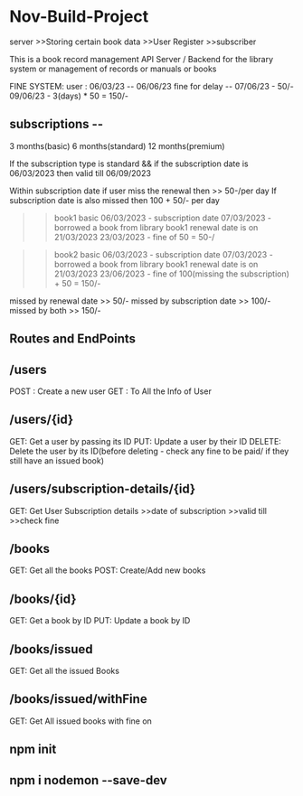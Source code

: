 # Nov-Build-Project

server >>Storing certain  book data
       >>User Register
       >>subscriber

This is a book record management API Server / Backend for the library system or management of records or manuals or books

FINE SYSTEM:
user : 06/03/23 -- 06/06/23
fine for delay -- 
07/06/23 - 50/-
09/06/23 - 3(days) * 50 = 150/-

## subscriptions -- 
3 months(basic)
6 months(standard)
12 months(premium)

If the subscription type is standard && if the subscription date is 06/03/2023 then valid till 06/09/2023 

Within subscription date if user miss the renewal then >> 50-/per day
If subscription date is also missed then 100 + 50/- per day

>> book1
>> basic
>> 06/03/2023 - subscription date
>> 07/03/2023 - borrowed a book from library
>> book1 renewal date is on 21/03/2023
>> 23/03/2023 - fine of 50 = 50-/


>> book2
>> basic
>> 06/03/2023 - subscription date
>> 07/03/2023 - borrowed a book from library
>> book1 renewal date is on 21/03/2023
>> 23/06/2023 - fine of 100(missing the subscription) + 50 = 150/-

missed by renewal date >> 50/-
missed by subscription date >> 100/-
missed by both >> 150/-




## Routes and EndPoints

## /users
POST : Create a new user
GET : To All the Info of User

## /users/{id}
GET: Get a user by passing its ID
PUT: Update a user by their ID
DELETE: Delete the user by its ID(before deleting - check any fine to be paid/ if they still have an issued book)


## /users/subscription-details/{id}
GET: Get User Subscription details
       >>date of subscription
       >>valid till
       >>check fine

## /books
GET: Get all the books
POST: Create/Add new books

## /books/{id}
GET: Get a book by ID
PUT: Update a book by ID

## /books/issued
GET: Get all the issued Books

## /books/issued/withFine
GET: Get All issued books with fine on

## npm init
## npm i nodemon --save-dev